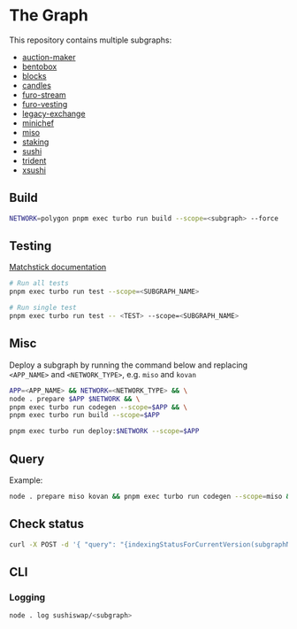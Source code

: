 # The Graph

This repository contains multiple subgraphs:  

- [auction-maker](./subgraphs/auction-maker/README.md)
- [bentobox](./subgraphs/bentobox/README.md)
- [blocks](./subgraphs/blocks/README.md)
- [candles](./subgraphs/candles/README.md)
- [furo-stream](./subgraphs/furo-stream/README.md)
- [furo-vesting](./subgraphs/furo-vesting/README.md)
- [legacy-exchange](./subgraphs/legacy-exchange/README.md)
- [minichef](./subgraphs/minichef/README.md)
- [miso](./subgraphs/miso/README.md)
- [staking](./subgraphs/staking/README.md)
- [sushi](./subgraphs/sushi/README.md)
- [trident](./subgraphs/trident/README.md)
- [xsushi](./subgraphs/xsushi/README.md)

## Build

```sh
NETWORK=polygon pnpm exec turbo run build --scope=<subgraph> --force
```

## Testing

[Matchstick documentation](https://thegraph.com/docs/developer/matchstick)

```sh
# Run all tests
pnpm exec turbo run test --scope=<SUBGRAPH_NAME>

# Run single test
pnpm exec turbo run test -- <TEST> --scope=<SUBGRAPH_NAME>
```

## Misc

Deploy a subgraph by running the command below and replacing `<APP_NAME>` and `<NETWORK_TYPE>`, e.g. `miso` and `kovan`

```sh
APP=<APP_NAME> && NETWORK=<NETWORK_TYPE> && \
node . prepare $APP $NETWORK && \
pnpm exec turbo run codegen --scope=$APP && \
pnpm exec turbo run build --scope=$APP
```

```sh
pnpm exec turbo run deploy:$NETWORK --scope=$APP
```

## Query

Example:  

```sh
node . prepare miso kovan && pnpm exec turbo run codegen --scope=miso && pnpm exec turbo run build --scope=miso && pnpm exec turbo run deploy:kovan --scope=miso
```

## Check status

```sh
curl -X POST -d '{ "query": "{indexingStatusForCurrentVersion(subgraphName: \"sushiswap/bentobox-polygon\") { chains { latestBlock { hash number }}}}"}' https://api.thegraph.com/index-node/graphql
```

## CLI

### Logging

```sh
node . log sushiswap/<subgraph> 
```
